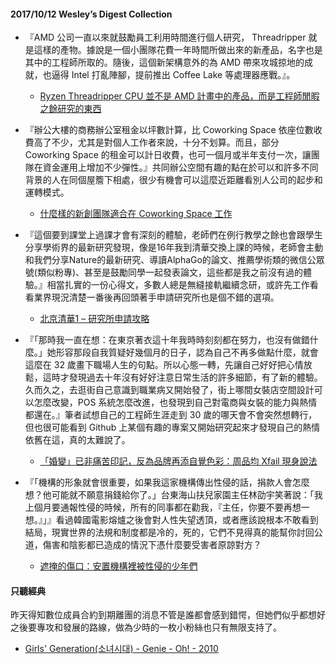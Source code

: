 #### 2017/10/12 Wesley’s Digest Collection

- 『AMD 公司一直以來就鼓勵員工利用時間進行個人研究， Threadripper 就是這樣的產物。據說是一個小團隊花費一年時間所做出來的新產品，名字也是其中的工程師所取的。隨後，這個新架構意外的為 AMD 帶來攻城掠地的成就，也逼得 Intel 打亂陣腳，提前推出 Coffee Lake 等處理器應戰。』。
  - [Ryzen Threadripper CPU 並不是 AMD 計畫中的產品，而是工程師閒暇之餘研究的東西](https://www.kocpc.com.tw/archives/162567)
  
- 『辦公大樓的商務辦公室租金以坪數計算，比 Coworking Space 依座位數收費高了不少，尤其是對個人工作者來說，十分不划算。而且，部分 Coworking Space 的租金可以計日收費，也可一個月或半年支付一次，讓團隊在資金運用上增加不少彈性。』共同辦公空間有趣的點在於可以和許多不同背景的人在同個屋簷下相處，很少有機會可以這麼近距離看別人公司的起步和運轉模式。
  - [什麼樣的新創團隊適合在 Coworking Space 工作](https://appworks.tw/startup-coworking-space/)
  
- 『這個要到課堂上過課才會有深刻的體驗，老師們在例行教學之餘也會跟學生分享學術界的最新研究發現，像是16年我到清華交換上課的時候，老師會主動和我們分享Nature的最新研究、導讀AlphaGo的論文、推薦學術類的微信公眾號(類似粉專)、甚至是鼓勵同學一起發表論文，這些都是我之前沒有過的體驗。』相當扎實的一份心得文，多數人總是無縫接軌繼續念研，或許先工作看看業界現況清楚一番後再回頭著手申請研究所也是個不錯的選項。
  - [北京清華1 – 研究所申請攻略](https://tnlin.wordpress.com/2017/09/09/%E5%8C%97%E4%BA%AC%E6%B8%85%E8%8F%AF1-%E7%A0%94%E7%A9%B6%E6%89%80%E7%94%B3%E8%AB%8B%E6%94%BB%E7%95%A5/)
  
- 『「那時我一直在想：在東京著衣這十年我時時刻刻都在努力，也沒有做錯什麼。」她形容那段自我質疑好幾個月的日子，認為自己不再多做點什麼，就會這麼在 32 歲畫下職場人生的句點。所以心態一轉，先讓自己好好把心情放鬆，這時才發現過去十年沒有好好注意日常生活的許多細節，有了新的體驗。久而久之，去逛街自己意識到職業病又開始發了，街上哪間女裝店空間設計可以怎麼改變，POS 系統怎麼改進，也發現到自己對電商與女裝的能力與熱情都還在。』筆者試想自己的工程師生涯走到 30 歲的哪天會不會突然想轉行，但也很可能看到 Github 上某個有趣的專案又開始研究起來才發現自己的熱情依舊在這，真的太難說了。
  - [「婚變」已非痛苦印記，反為品牌再添自覺色彩：周品均 Xfail 現身說法](https://www.inside.com.tw/2017/09/09/xfail-2017-wstyle-mayuki)


- 『「機構的形象就會很重要，如果我這家機構傳出性侵的話，捐款人會怎麼想？他可能就不願意捐錢給你了。」台東海山扶兒家園主任林劭宇笑著說：「我上個月要通報性侵的時候，所有的同事都在勸我，『主任，你要不要再想一想。』」』看過韓國電影熔爐之後會對人性失望透頂，或者應該說根本不敢看到結局，現實世界的法規和制度都是冷的，死的，它們不見得真的能幫你討回公道，傷害和陰影都已造成的情況下憑什麼要受害者原諒對方？
  - [遮掩的傷口：安置機構裡被性侵的少年們](https://www.twreporter.org/a/sexual-assault-in-youth-welfare-institutes)





#### 只聽經典
昨天得知數位成員合約到期離團的消息不管是誰都會感到錯愕，但她們似乎都想好之後要專攻和發展的路線，做為少時的一枚小粉絲也只有無限支持了。
- [Girls' Generation(소녀시대) - Genie - Oh! - 2010](https://www.youtube.com/watch?v=6SwiSpudKWI)
